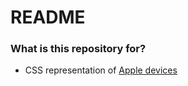 # README #

### What is this repository for? ###

* CSS representation of [Apple devices](https://docs.google.com/viewer?url=https%3A%2F%2Fdeveloper.apple.com%2Fresources%2Fcases%2FCase-Design-Guidelines.pdf)